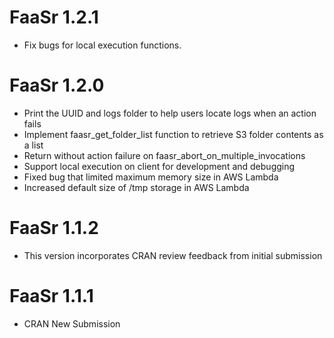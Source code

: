 # FaaSr 1.2.1

* Fix bugs for local execution functions.

# FaaSr 1.2.0

* Print the UUID and logs folder to help users locate logs when an action fails
* Implement faasr_get_folder_list function to retrieve S3 folder contents as a list
* Return without action failure on faasr_abort_on_multiple_invocations
* Support local execution on client for development and debugging
* Fixed bug that limited maximum memory size in AWS Lambda
* Increased default size of /tmp storage in AWS Lambda

# FaaSr 1.1.2

* This version incorporates CRAN review feedback from initial submission

# FaaSr 1.1.1

* CRAN New Submission